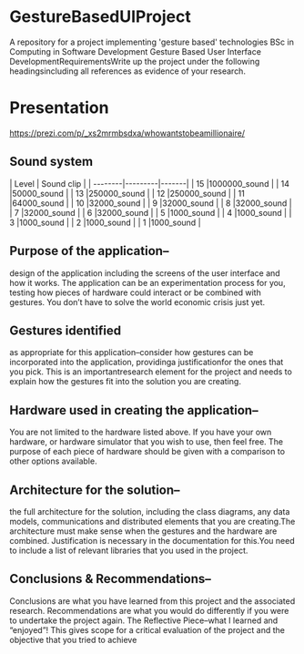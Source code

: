 # GestureBasedUIProject
A repository for a project implementing 'gesture based' technologies
BSc in Computing in Software Development Gesture Based User Interface DevelopmentRequirementsWrite up the project under the following headingsincluding all references as evidence of your research.

# Presentation
https://prezi.com/p/_xs2mrmbsdxa/whowantstobeamillionaire/

## Sound system
| Level    | Sound clip    | 
| --------|---------|-------|
| 15  |1000000_sound  | 
| 14  |50000_sound  | 
| 13  |250000_sound  | 
| 12  |250000_sound  | 
| 11  |64000_sound  | 
| 10  |32000_sound  | 
| 9  |32000_sound  | 
| 8  |32000_sound  | 
| 7  |32000_sound  | 
| 6  |32000_sound  | 
| 5  |1000_sound  | 
| 4  |1000_sound  | 
| 3  |1000_sound  | 
| 2  |1000_sound  | 
| 1  |1000_sound  | 


## Purpose of the application– 
design of the application including the screens of the user interface and how it works.  The application can be an experimentation process for you, testing how pieces of hardware could interact or be combined with gestures.  You don’t have to solve the world economic crisis just yet.  

## Gestures identified
as appropriate for this application–consider how gestures can be incorporated into the application, providinga justificationfor the ones that you pick.  This is an importantresearch element for the project and needs to explain how the gestures fit into the solution you are creating.

## Hardware used in creating the application–
You are not limited to the hardware listed above.  If you have your own hardware, or hardware simulator that you wish to use, then feel free.  The purpose of each piece of hardware should be given with a comparison to other options available.

## Architecture for the solution–
the full architecture for the solution, including the class diagrams, any data models, communications and distributed elements that you are creating.The architecture must make sense when the gestures and the hardware are combined. Justification is necessary in the documentation for this.You need to include a list of relevant libraries that you used in the project.

## Conclusions & Recommendations–
Conclusions are what you have learned from this project and the associated research.  Recommendations are what you would do differently if you were to undertake the project again.  The Reflective Piece–what I learned and “enjoyed”! This gives scope for a critical evaluation of the project and the objective that you tried to achieve
